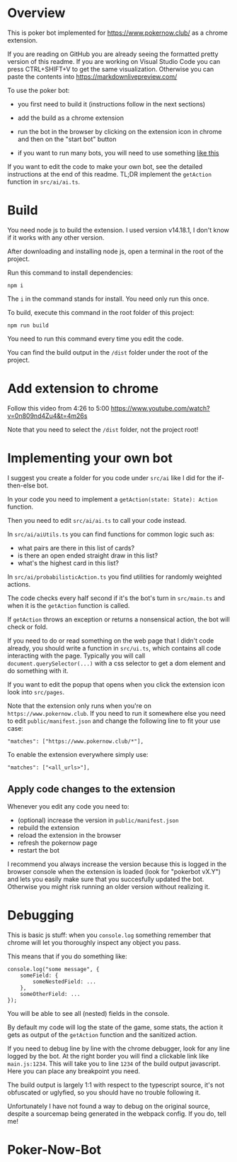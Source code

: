 # Overview

This is poker bot implemented for https://www.pokernow.club/ as a chrome extension.

If you are reading on GitHub you are already seeing the formatted pretty version of this readme.
If you are working on Visual Studio Code you can press CTRL+SHIFT+V to get the same visualization.
Otherwise you can paste the contents into https://markdownlivepreview.com/

To use the poker bot:

* you first need to build it (instructions follow in the next sections)

* add the build as a chrome extension

* run the bot in the browser by clicking on the extension icon in chrome and then on the "start bot" button

* if you want to run many bots, you will need to use something [like this](https://chrome.google.com/webstore/detail/sessionbox-multi-login-to/megbklhjamjbcafknkgmokldgolkdfig)

If you want to edit the code to make your own bot, see the detailed instructions at the end of this readme.
TL;DR implement the `getAction` function in `src/ai/ai.ts`.


# Build

You need node js to build the extension. I used version v14.18.1, I don't know if it works with any other version.

After downloading and installing node js, open a terminal in the root of the project.

Run this command to install dependencies:
```
npm i
```

The `i` in the command stands for install. You need only run this once.


To build, execute this command in the root folder of this project:
```
npm run build
```

You need to run this command every time you edit the code.

You can find the build output in the `/dist` folder under the root of the project.


# Add extension to chrome

Follow this video from 4:26 to 5:00
https://www.youtube.com/watch?v=0n809nd4Zu4&t=4m26s

Note that you need to select the `/dist` folder, not the project root!


# Implementing your own bot

I suggest you create a folder for you code under `src/ai` like I did for the if-then-else bot.

In your code you need to implement a `getAction(state: State): Action` function.

Then you need to edit `src/ai/ai.ts` to call your code instead.

In `src/ai/aiUtils.ts` you can find functions for common logic such as:
* what pairs are there in this list of cards?
* is there an open ended straight draw in this list?
* what's the highest card in this list?

In `src/ai/probabilisticAction.ts` you find utilities for randomly weighted actions.

The code checks every half second if it's the bot's turn in `src/main.ts` and when it is the `getAction` function is called.

If `getAction` throws an exception or returns a nonsensical action, the bot will check or fold.

If you need to do or read something on the web page that I didn't code already, you should write a function in `src/ui.ts`, which contains all code interacting with the page.
Typically you will call `document.querySelector(...)` with a css selector to get a dom element and do something with it.

If you want to edit the popup that opens when you click the extension icon look into `src/pages`.

Note that the extension only runs when you're on `https://www.pokernow.club`.
If you need to run it somewhere else you need to edit `public/manifest.json` and change the following line to fit your use case:
```
"matches": ["https://www.pokernow.club/*"],
```

To enable the extension everywhere simply use:
```
"matches": ["<all_urls>"],
```

## Apply code changes to the extension

Whenever you edit any code you need to:
* (optional) increase the version in `public/manifest.json`
* rebuild the extension
* reload the extension in the browser
* refresh the pokernow page
* restart the bot

I recommend you always increase the version because this is logged in the browser console when the extension is loaded (look for "pokerbot vX.Y") and lets you easily make sure that you succesfully updated the bot.
Otherwise you might risk running an older version without realizing it.

# Debugging

This is basic js stuff: when you `console.log` something remember that chrome will let you thoroughly inspect any object you pass.

This means that if you do something like:
```
console.log("some message", {
    someField: {
        someNestedField: ...
    },
    someOtherField: ...
});
```
You will be able to see all (nested) fields in the console.

By default my code will log the state of the game, some stats, the action it gets as output of the `getAction` function and the sanitized action.

If you need to debug line by line with the chrome debugger, look for any line logged by the bot. At the right border you will find a clickable link like `main.js:1234`. This will take you to line `1234` of the build output javascript. Here you can place any breakpoint you need.

The build output is largely 1:1 with respect to the typescript source, it's not obfuscated or uglyfied, so you should have no trouble following it.

Unfortunately I have not found a way to debug on the original source, despite a sourcemap being generated in the webpack config. If you do, tell me!
# Poker-Now-Bot
